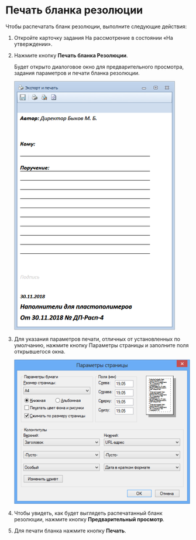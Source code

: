 # Печать бланка резолюции

Чтобы распечатать бланк резолюции, выполните следующие действия:

1. Откройте карточку задания На рассмотрение в состоянии «На утверждении».

2. Нажмите кнопку **Печать бланка Резолюции**.

   Будет открыто диалоговое окно для предварительного просмотра, задания параметров и печати бланка резолюции.

   ![Окно печати бланка резолюции](img/Resolution_Blank.png "Окно печати бланка резолюции")

3. Для указания параметров печати, отличных от установленных по умолчанию, нажмите кнопку Параметры страницы и заполните поля открывшегося окна.

   ![Окно «Параметры страницы»](img/Print_Page_Settings.png "Окно «Параметры страницы»")

4. Чтобы увидеть, как будет выглядеть распечатанный бланк резолюции, нажмите кнопку **Предварительный просмотр**.

5. Для печати бланка нажмите кнопку **Печать**.